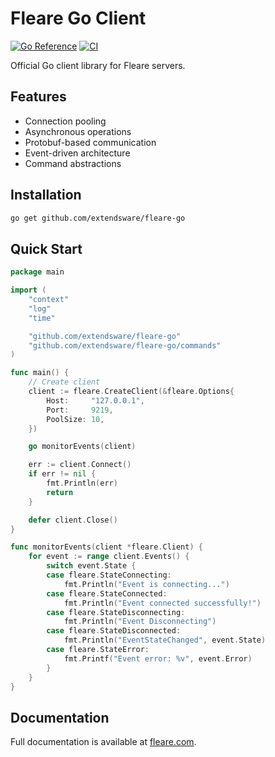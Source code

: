 # Fleare Go Client

[![Go Reference](https://pkg.go.dev/badge/github.com/extendsware/fleare-go.svg)](https://pkg.go.dev/github.com/extendsware/fleare-go)
[![CI](https://github.com/extendsware/fleare-go/actions/workflows/ci.yml/badge.svg)](https://github.com/extendsware/fleare-go/actions/workflows/ci.yml)

Official Go client library for Fleare servers.

## Features

- Connection pooling
- Asynchronous operations
- Protobuf-based communication
- Event-driven architecture
- Command abstractions

## Installation

```bash
go get github.com/extendsware/fleare-go
```

## Quick Start

```go
package main

import (
	"context"
	"log"
	"time"

	"github.com/extendsware/fleare-go"
	"github.com/extendsware/fleare-go/commands"
)

func main() {
	// Create client
	client := fleare.CreateClient(&fleare.Options{
		Host:     "127.0.0.1",
		Port:     9219,
		PoolSize: 10,
	})

    go monitorEvents(client)

	err := client.Connect()
	if err != nil {
		fmt.Println(err)
		return
	}

	defer client.Close()
}

func monitorEvents(client *fleare.Client) {
	for event := range client.Events() {
		switch event.State {
		case fleare.StateConnecting:
			fmt.Println("Event is connecting...")
		case fleare.StateConnected:
			fmt.Println("Event connected successfully!")
		case fleare.StateDisconnecting:
			fmt.Println("Event Disconnecting")
		case fleare.StateDisconnected:
			fmt.Println("EventStateChanged", event.State)
		case fleare.StateError:
			fmt.Printf("Event error: %v", event.Error)
		}
	}
}

```

## Documentation

Full documentation is available at [fleare.com](https://fleare.com/docs/clients/setup).